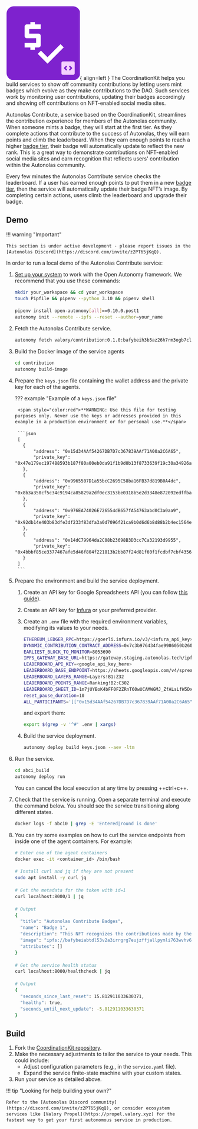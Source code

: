 ![CoordinationKit](images/coordinationkit.svg){ align=left }
The CoordinationKit helps you build services to show off community contributions by letting users mint badges which evolve as they make contributions to the DAO. Such services work by monitoring user contributions, updating their badges accordingly and showing off contributions on NFT-enabled social media sites.

Autonolas Contribute, a service based on the CoordinationKit, streamlines the contribution experience for members of the Autonolas community.
When someone mints a badge, they will start at the first tier. As they complete actions that contribute to the success of Autonolas, they will earn points and climb the leaderboard. When they earn enough points to reach a higher [badge tier](https://contribute.autonolas.network/docs#section-badge), their badge will automatically update to reflect the new rank. This is a great way to demonstrate contributions on NFT-enabled social media sites and earn recognition that reflects users' contribution within the Autonolas community.

Every few minutes the Autonolas Contribute service checks the leaderboard. If a user has earned enough points to put them in a new [badge tier](https://contribute.autonolas.network/docs#section-badge), then the service will automatically update their badge NFT’s image. By completing certain actions, users climb the leaderboard and upgrade their badge.

## Demo

!!! warning "Important"

	This section is under active development - please report issues in the [Autonolas Discord](https://discord.com/invite/z2PT65jKqQ).

In order to run a local demo of the Autonolas Contribute service:

1. [Set up your system](https://docs.autonolas.network/open-autonomy/guides/set_up/) to work with the Open Autonomy framework. We recommend that you use these commands:

    ```bash
    mkdir your_workspace && cd your_workspace
    touch Pipfile && pipenv --python 3.10 && pipenv shell

    pipenv install open-autonomy[all]==0.10.0.post1
    autonomy init --remote --ipfs --reset --author=your_name
    ```

2. Fetch the Autonolas Contribute service.

	```bash
	autonomy fetch valory/contribution:0.1.0:bafybeih3b5az26h7rm3ogb7cltrspj5i66zlllni3nqfpb6yz32esd4lhu --service
	```

3. Build the Docker image of the service agents

	```bash
	cd contribution
	autonomy build-image
	```

4. Prepare the `keys.json` file containing the wallet address and the private key for each of the agents.

    ??? example "Example of a `keys.json` file"

        <span style="color:red">**WARNING: Use this file for testing purposes only. Never use the keys or addresses provided in this example in a production environment or for personal use.**</span>

        ```json
        [
          {
              "address": "0x15d34AAf54267DB7D7c367839AAf71A00a2C6A65",
              "private_key": "0x47e179ec197488593b187f80a00eb0da91f1b9d0b13f8733639f19c30a34926a"
          },
          {
              "address": "0x9965507D1a55bcC2695C58ba16FB37d819B0A4dc",
              "private_key": "0x8b3a350cf5c34c9194ca85829a2df0ec3153be0318b5e2d3348e872092edffba"
          },
          {
              "address": "0x976EA74026E726554dB657fA54763abd0C3a0aa9",
              "private_key": "0x92db14e403b83dfe3df233f83dfa3a0d7096f21ca9b0d6d6b8d88b2b4ec1564e"
          },
          {
              "address": "0x14dC79964da2C08b23698B3D3cc7Ca32193d9955",
              "private_key": "0x4bbbf85ce3377467afe5d46f804f221813b2bb87f24d81f60f1fcdbf7cbf4356"
          }
        ]
        ```

5. Prepare the environment and build the service deployment.

	1. Create an API key for Google Spreadsheets API (you can follow [this guide](https://www.sharperlight.com/uncategorized/2022/04/06/accessing-the-google-sheets-api-via-sharperlight-query-builder/)).

    2. Create an API key for [Infura](https://www.infura.io/) or your preferred provider.

	3. Create an `.env` file with the required environment variables, modifying its values to your needs.

		```bash
		ETHEREUM_LEDGER_RPC=https://goerli.infura.io/v3/<infura_api_key>
		DYNAMIC_CONTRIBUTION_CONTRACT_ADDRESS=0x7c3b976434fae9986050b26089649d9f63314bd8
		EARLIEST_BLOCK_TO_MONITOR=8053690
		IPFS_GATEWAY_BASE_URL=https://gateway.staging.autonolas.tech/ipfs/
		LEADERBOARD_API_KEY=<google_api_key_here>
		LEADERBOARD_BASE_ENDPOINT=https://sheets.googleapis.com/v4/spreadsheets
		LEADERBOARD_LAYERS_RANGE=Layers!B1:Z32
		LEADERBOARD_POINTS_RANGE=Ranking!B2:C302
		LEADERBOARD_SHEET_ID=1m7jUYBoK4bFF0F2ZRnT60wUCAMWGMJ_ZfALsLfW5Dxc
		reset_pause_duration=10
	    ALL_PARTICIPANTS='[["0x15d34AAf54267DB7D7c367839AAf71A00a2C6A65","0x9965507D1a55bcC2695C58ba16FB37d819B0A4dc","0x976EA74026E726554dB657fA54763abd0C3a0aa9","0x14dC79964da2C08b23698B3D3cc7Ca32193d9955"]]'
		```

	    and export them:

	    ```bash
	    export $(grep -v '^#' .env | xargs)
	    ```

	4. Build the service deployment.

	    ```bash
	    autonomy deploy build keys.json --aev -ltm
	    ```

6. Run the service.

	```bash
	cd abci_build
	autonomy deploy run
	```

	You can cancel the local execution at any time by pressing ++ctrl+c++.

7. Check that the service is running. Open a separate terminal and execute the command below. You should see the service transitioning along different states.

	```bash
	docker logs -f abci0 | grep -E 'Entered|round is done'
	```

8. You can try some examples on how to curl the service endpoints from inside one of the agent containers. For example:

    ```bash
    # Enter one of the agent containers
    docker exec -it <container_id> /bin/bash

    # Install curl and jq if they are not present
    sudo apt install -y curl jq

    # Get the metadata for the token with id=1
    curl localhost:8000/1 | jq

    # Output
    {
      "title": "Autonolas Contribute Badges",
      "name": "Badge 1",
      "description": "This NFT recognizes the contributions made by the holder to the Autonolas Community.",
      "image": "ipfs://bafybeiabtdl53v2a3irrgrg7eujzffjallpymli763wvhv6gceurfmcemm",
      "attributes": []
    }

    # Get the service health status
    curl localhost:8000/healthcheck | jq

    # Output
    {
      "seconds_since_last_reset": 15.812911033630371,
      "healthy": true,
      "seconds_until_next_update": -5.812911033630371
    }
    ```

## Build

1. Fork the [CoordinationKit repository](https://github.com/valory-xyz/contribution-service).
2. Make the necessary adjustments to tailor the service to your needs. This could include:
    * Adjust configuration parameters (e.g., in the `service.yaml` file).
    * Expand the service finite-state machine with your custom states.
3. Run your service as detailed above.

!!! tip "Looking for help building your own?"

    Refer to the [Autonolas Discord community](https://discord.com/invite/z2PT65jKqQ), or consider ecosystem services like [Valory Propel](https://propel.valory.xyz) for the fastest way to get your first autonomous service in production.
